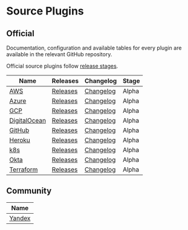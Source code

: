# Source Plugins

## Official

Documentation, configuration and available tables for every plugin are available in the relevant GitHub repository.

Official source plugins follow [release stages](source-plugin-release-stages).

| **Name**                     | Releases                          | Changelog                           | Stage |
|------------------------------|-----------------------------------|-------------------------------------|-------|
| [AWS][AWS]                   | [Releases][AWS-Releases]          | [Changelog][AWS-Changelog]          | Alpha |
| [Azure][Azure]               | [Releases][Azure-Releases]        | [Changelog][Azure-Changelog]        | Alpha |    
| [GCP][GCP]                   | [Releases][GCP-Releases]          | [Changelog][GCP-Changelog]          | Alpha |
| [DigitalOcean][DigitalOcean] | [Releases][DigitalOcean-Releases] | [Changelog][DigitalOcean-Changelog] | Alpha |
| [GitHub][GitHub]             | [Releases][GitHub-Releases]       | [Changelog][GitHub-Changelog]       | Alpha |
| [Heroku][Heroku]             | [Releases][Heroku-Releases]       | [Changelog][Heroku-Changelog]       | Alpha |
| [k8s][k8s]                   | [Releases][k8s-Releases]          | [Changelog][k8s-Changelog]          | Alpha |
| [Okta][Okta]                 | [Releases][Okta-Releases]         | [Changelog][Okta-Changelog]         | Alpha |
| [Terraform][Terraform]       | [Releases][Terraform-Releases]    | [Changelog][Terraform-Changelog]    | Alpha |

## Community

| **Name**                                                     |
|--------------------------------------------------------------|
| [Yandex](https://github.com/yandex-cloud/cq-provider-yandex) |

[AWS]: https://github.com/cloudquery/cloudquery/tree/main/plugins/source/aws/README.md
[GCP]: https://github.com/cloudquery/cloudquery/tree/main/plugins/source/gcp/README.md
[Azure]: https://github.com/cloudquery/cloudquery/tree/main/plugins/source/azure/README.md
[DigitalOcean]: https://github.com/cloudquery/cloudquery/tree/main/plugins/source/digitalocean/README.md
[GitHub]: https://github.com/cloudquery/cloudquery/tree/main/plugins/source/github/README.md
[Heroku]: https://github.com/cloudquery/cloudquery/tree/main/plugins/source/heroku/README.md
[k8s]: https://github.com/cloudquery/cloudquery/tree/main/plugins/source/k8s/README.md
[Okta]: https://github.com/cloudquery/cloudquery/tree/main/plugins/source/okta/README.md
[Terraform]: https://github.com/cloudquery/cloudquery/tree/main/plugins/source/terraform/README.md
[AWS-Releases]: https://github.com/cloudquery/cloudquery/releases?q="plugins-source-aws"
[Azure-Releases]: https://github.com/cloudquery/cloudquery/releases?q="plugins-source-azure"
[GCP-Releases]: https://github.com/cloudquery/cloudquery/releases?q="plugins-source-gcp"
[DigitalOcean-Releases]: https://github.com/cloudquery/cloudquery/releases?q="plugins-source-digitalocean"
[GitHub-Releases]: https://github.com/cloudquery/cloudquery/releases?q="plugins-source-github"
[Heroku-Releases]: https://github.com/cloudquery/cloudquery/releases?q="plugins-source-heroku"
[k8s-Releases]: https://github.com/cloudquery/cloudquery/releases?q="plugins-source-k8s"
[Okta-Releases]: https://github.com/cloudquery/cloudquery/releases?q="plugins-source-okta"
[Terraform-Releases]: https://github.com/cloudquery/cloudquery/releases?q="plugins-source-terraform"
[AWS-Changelog]: https://github.com/cloudquery/cloudquery/blob/main/plugins/source/aws/CHANGELOG.md
[Azure-Changelog]: https://github.com/cloudquery/cloudquery/blob/main/plugins/source/azure/CHANGELOG.md
[GCP-Changelog]: https://github.com/cloudquery/cloudquery/blob/main/plugins/source/gcp/CHANGELOG.md
[DigitalOcean-Changelog]: https://github.com/cloudquery/cloudquery/blob/main/plugins/source/digitalocean/CHANGELOG.md
[GitHub-Changelog]: https://github.com/cloudquery/cloudquery/blob/main/plugins/source/github/CHANGELOG.md
[Heroku-Changelog]: https://github.com/cloudquery/cloudquery/blob/main/plugins/source/heroku/CHANGELOG.md
[k8s-Changelog]: https://github.com/cloudquery/cloudquery/blob/main/plugins/source/k8s/CHANGELOG.md
[Okta-Changelog]: https://github.com/cloudquery/cloudquery/blob/main/plugins/source/okta/CHANGELOG.md
[Terraform-Changelog]: https://github.com/cloudquery/cloudquery/blob/main/plugins/source/terraform/CHANGELOG.md